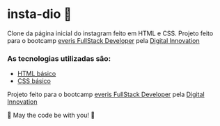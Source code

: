 # insta-dio 🚀
Clone da página inicial do instagram feito em HTML e CSS. Projeto feito para o bootcamp [everis FullStack Developer](https://web.digitalinnovation.one/everis-fullstack-developer) pela  [Digital Innovation](https://digitalinnovation.one/)

### As tecnologias utilizadas são:
* [HTML básico](https://www.w3schools.com/html/)
* [CSS básico](https://developer.mozilla.org/pt-BR/docs/Web/CSS)

Projeto feito para o bootcamp [everis FullStack Developer](https://web.digitalinnovation.one/everis-fullstack-developer) pela  [Digital Innovation](https://digitalinnovation.one/)

🚀 May the code be with you! 🚀
